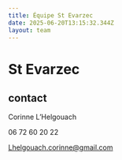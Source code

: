 ```yaml
---
title: Équipe St Evarzec 
date: 2025-06-20T13:15:32.344Z
layout: team
---
```


# St Evarzec 



## contact 

Corinne L’Helgouach

06 72 60 20 22

Lhelgouach.corinne@gmail.com

